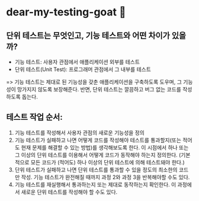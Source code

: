 # dear-my-testing-goat 🐐

## 단위 테스트는 무엇인고, 기능 테스트와 어떤 차이가 있을까?
* 기능 테스트: 사용자 관점에서 애플리케이션 외부를 테스트
* 단위 테스트(Unit Test): 프로그래머 관점에서 그 내부를 테스트

=> 기능 테스트는 제대로 된 기능성을 갖춘 애플리케이션을 구축하도록 도우며,
그 기능성이 망가지지 않도록 보장해준다.
반면, 단위 테스트는 깔끔하고 버그 없는 코드를 작성하도록 돕는다.


## 테스트 작업 순서:
1. 기능 테스트를 작성해서 사용자 관점의 새로운 기능성을 정의
2. 기능 테스트가 실패하고 나면 어떻게 코드를 작성해야 테스트를 통과할지(또는 적어도 현재 문제를 해결할 수 있는 방법)를 생각해보도록 한다. 
   이 시점에서 하나 또는 그 이상의 단위 테스트를 이용해서 어떻게 코드가 동작해야 하는지 정의한다.
   (기본적으로 모든 코드가 (적어도) 하나 이상의 단위 테스트에 의해 테스트돼야 한다.)
3. 단위 테스트가 실패하고 나면 단위 테스트를 통과할 수 있을 정도의 최소한의 코드만 작성.
   기능 테스트가 완전해질 때까지 과정 2와 과정 3을 반복해야할 수도 있다.
4. 기능 테스트를 재실행해서 통과하는지 또는 제대로 동작하는지 확인한다.
   이 과정에서 새로운 단위 테스트를 작성해야 할 수도 있다.